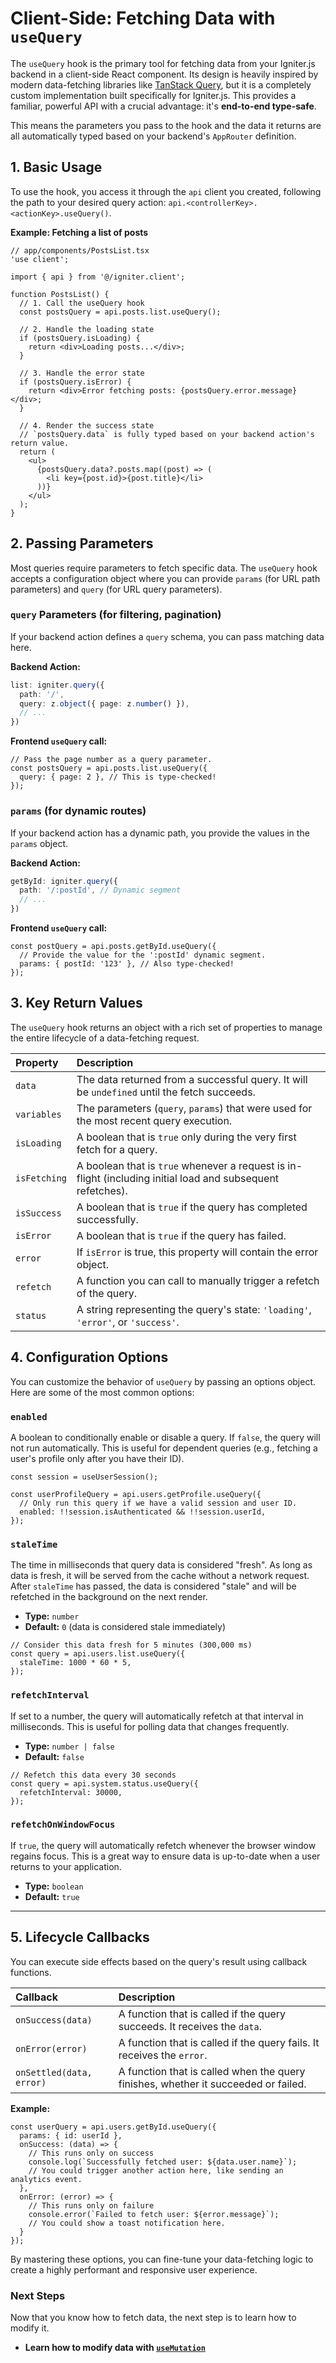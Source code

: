 # Client-Side: Fetching Data with `useQuery`

The `useQuery` hook is the primary tool for fetching data from your Igniter.js backend in a client-side React component. Its design is heavily inspired by modern data-fetching libraries like [TanStack Query](https://tanstack.com/query/latest), but it is a completely custom implementation built specifically for Igniter.js. This provides a familiar, powerful API with a crucial advantage: it's **end-to-end type-safe**.

This means the parameters you pass to the hook and the data it returns are all automatically typed based on your backend's `AppRouter` definition.

## 1. Basic Usage

To use the hook, you access it through the `api` client you created, following the path to your desired query action: `api.<controllerKey>.<actionKey>.useQuery()`.

**Example: Fetching a list of posts**

```tsx
// app/components/PostsList.tsx
'use client';

import { api } from '@/igniter.client';

function PostsList() {
  // 1. Call the useQuery hook
  const postsQuery = api.posts.list.useQuery();

  // 2. Handle the loading state
  if (postsQuery.isLoading) {
    return <div>Loading posts...</div>;
  }

  // 3. Handle the error state
  if (postsQuery.isError) {
    return <div>Error fetching posts: {postsQuery.error.message}</div>;
  }

  // 4. Render the success state
  // `postsQuery.data` is fully typed based on your backend action's return value.
  return (
    <ul>
      {postsQuery.data?.posts.map((post) => (
        <li key={post.id}>{post.title}</li>
      ))}
    </ul>
  );
}
```

## 2. Passing Parameters

Most queries require parameters to fetch specific data. The `useQuery` hook accepts a configuration object where you can provide `params` (for URL path parameters) and `query` (for URL query parameters).

### `query` Parameters (for filtering, pagination)

If your backend action defines a `query` schema, you can pass matching data here.

**Backend Action:**
```typescript
list: igniter.query({
  path: '/',
  query: z.object({ page: z.number() }),
  // ...
})
```

**Frontend `useQuery` call:**
```tsx
// Pass the page number as a query parameter.
const postsQuery = api.posts.list.useQuery({
  query: { page: 2 }, // This is type-checked!
});
```

### `params` (for dynamic routes)

If your backend action has a dynamic path, you provide the values in the `params` object.

**Backend Action:**
```typescript
getById: igniter.query({
  path: '/:postId', // Dynamic segment
  // ...
})
```

**Frontend `useQuery` call:**
```tsx
const postQuery = api.posts.getById.useQuery({
  // Provide the value for the ':postId' dynamic segment.
  params: { postId: '123' }, // Also type-checked!
});
```

## 3. Key Return Values

The `useQuery` hook returns an object with a rich set of properties to manage the entire lifecycle of a data-fetching request.

| Property      | Description                                                                                                     |
| :------------ | :-------------------------------------------------------------------------------------------------------------- |
| `data`        | The data returned from a successful query. It will be `undefined` until the fetch succeeds.                       |
| `variables`   | The parameters (`query`, `params`) that were used for the most recent query execution.                            |
| `isLoading`   | A boolean that is `true` only during the very first fetch for a query.                                          |
| `isFetching`  | A boolean that is `true` whenever a request is in-flight (including initial load and subsequent refetches).     |
| `isSuccess`   | A boolean that is `true` if the query has completed successfully.                                               |
| `isError`     | A boolean that is `true` if the query has failed.                                                               |
| `error`       | If `isError` is true, this property will contain the error object.                                              |
| `refetch`     | A function you can call to manually trigger a refetch of the query.                                             |
| `status`      | A string representing the query's state: `'loading'`, `'error'`, or `'success'`.                                  |

## 4. Configuration Options

You can customize the behavior of `useQuery` by passing an options object. Here are some of the most common options:

### `enabled`

A boolean to conditionally enable or disable a query. If `false`, the query will not run automatically. This is useful for dependent queries (e.g., fetching a user's profile only after you have their ID).

```tsx
const session = useUserSession();

const userProfileQuery = api.users.getProfile.useQuery({
  // Only run this query if we have a valid session and user ID.
  enabled: !!session.isAuthenticated && !!session.userId,
});
```

### `staleTime`

The time in milliseconds that query data is considered "fresh". As long as data is fresh, it will be served from the cache without a network request. After `staleTime` has passed, the data is considered "stale" and will be refetched in the background on the next render.

-   **Type:** `number`
-   **Default:** `0` (data is considered stale immediately)

```tsx
// Consider this data fresh for 5 minutes (300,000 ms)
const query = api.users.list.useQuery({
  staleTime: 1000 * 60 * 5,
});
```

### `refetchInterval`

If set to a number, the query will automatically refetch at that interval in milliseconds. This is useful for polling data that changes frequently.

-   **Type:** `number | false`
-   **Default:** `false`

```tsx
// Refetch this data every 30 seconds
const query = api.system.status.useQuery({
  refetchInterval: 30000,
});
```

### `refetchOnWindowFocus`

If `true`, the query will automatically refetch whenever the browser window regains focus. This is a great way to ensure data is up-to-date when a user returns to your application.

-   **Type:** `boolean`
-   **Default:** `true`

---

## 5. Lifecycle Callbacks

You can execute side effects based on the query's result using callback functions.

| Callback        | Description                                                               |
| :-------------- | :------------------------------------------------------------------------ |
| `onSuccess(data)` | A function that is called if the query succeeds. It receives the `data`.  |
| `onError(error)`  | A function that is called if the query fails. It receives the `error`.    |
| `onSettled(data, error)` | A function that is called when the query finishes, whether it succeeded or failed. |

**Example:**

```tsx
const userQuery = api.users.getById.useQuery({
  params: { id: userId },
  onSuccess: (data) => {
    // This runs only on success
    console.log(`Successfully fetched user: ${data.user.name}`);
    // You could trigger another action here, like sending an analytics event.
  },
  onError: (error) => {
    // This runs only on failure
    console.error(`Failed to fetch user: ${error.message}`);
    // You could show a toast notification here.
  }
});
```

By mastering these options, you can fine-tune your data-fetching logic to create a highly performant and responsive user experience.

### Next Steps

Now that you know how to fetch data, the next step is to learn how to modify it.

-   **Learn how to modify data with [`useMutation`](./04-useMutation.md)**